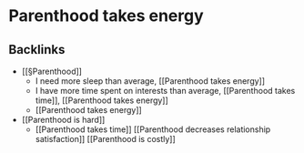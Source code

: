 # Parenthood takes energy

## Backlinks
* [[§Parenthood]]
	* I need more sleep than average, [[Parenthood takes energy]]
	* I have more time spent on interests than average, [[Parenthood takes time]], [[Parenthood takes energy]]
	* [[Parenthood takes energy]]
* [[Parenthood is hard]]
	* [[Parenthood takes time]]
[[Parenthood decreases relationship satisfaction]]
[[Parenthood is costly]]

<!-- #Life -->

<!-- {BearID:8D9E03F4-D3C1-43FC-B226-442D6F6C1300-15756-00001304291CC09C} -->
